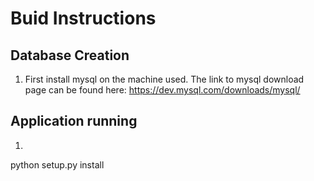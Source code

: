# Buid Instructions

## Database Creation
1. First install mysql on the machine used. 
   The link to mysql download page can be found here:
   https://dev.mysql.com/downloads/mysql/
## Application running
1. 
python setup.py install
